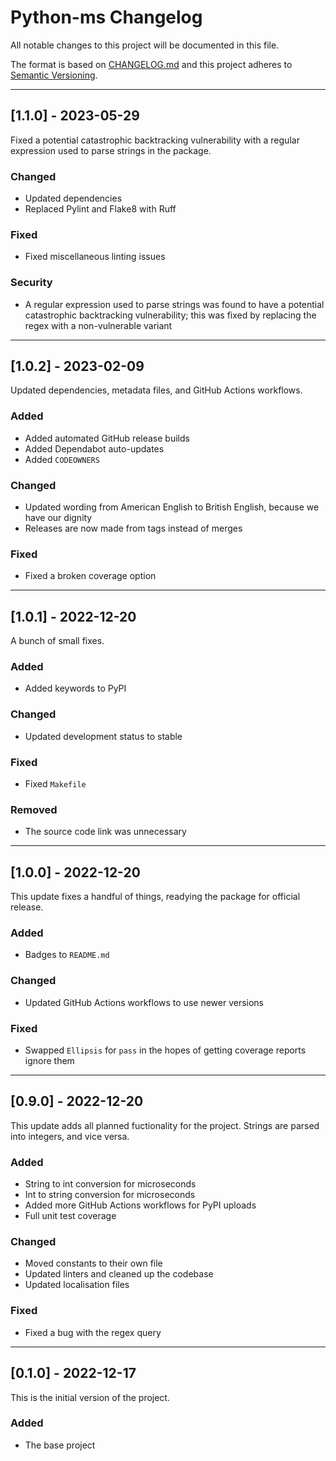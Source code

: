 
# Python-ms Changelog

All notable changes to this project will be documented in this file.

The format is based on [CHANGELOG.md](http://changelog.md/)
and this project adheres to [Semantic Versioning](http://semver.org/).

<!-- 
TEMPLATE

## [major.minor.patch] - yyyy-mm-dd

A message that notes the main changes in the update.

### Added

### Changed

### Deprecated

### Fixed

### Removed

### Security

_______________________________________________________________________________
 
 -->

<!--
EXAMPLE

## [0.2.0] - 2021-06-02

Lorem Ipsum dolor sit amet.

### Added

- Cat pictures hidden in the library
- Added beeswax to the gears

### Changed

- Updated localisation files

-->

<!--
_______________________________________________________________________________

## [1.1.0] - 2023-05-29

Fixed a potential catastrophic backtracking vulnerability with a regular
expression used to parse strings in the package.

### Changed

- Updated dependencies
- Replaced Pylint and Flake8 with Ruff

### Fixed

- Fixed miscellaneous linting issues

### Security

- A regular expression used to parse strings was found to have a potential
  catastrophic backtracking vulnerability; this was fixed by replacing the
  regex with a non-vulnerable variant

-->

_______________________________________________________________________________

## [1.1.0] - 2023-05-29

Fixed a potential catastrophic backtracking vulnerability with a regular
expression used to parse strings in the package.

### Changed

- Updated dependencies
- Replaced Pylint and Flake8 with Ruff

### Fixed

- Fixed miscellaneous linting issues

### Security

- A regular expression used to parse strings was found to have a potential
  catastrophic backtracking vulnerability; this was fixed by replacing the
  regex with a non-vulnerable variant

_______________________________________________________________________________

## [1.0.2] - 2023-02-09

Updated dependencies, metadata files, and GitHub Actions workflows.

### Added

- Added automated GitHub release builds
- Added Dependabot auto-updates
- Added `CODEOWNERS`

### Changed

- Updated wording from American English to British English, because we have
  our dignity
- Releases are now made from tags instead of merges

### Fixed

- Fixed a broken coverage option

_______________________________________________________________________________

## [1.0.1] - 2022-12-20

A bunch of small fixes.

### Added

- Added keywords to PyPI

### Changed

- Updated development status to stable

### Fixed

- Fixed `Makefile`

### Removed

- The source code link was unnecessary

_______________________________________________________________________________

## [1.0.0] - 2022-12-20

This update fixes a handful of things, readying the package for official
release.

### Added

- Badges to `README.md`

### Changed

- Updated GitHub Actions workflows to use newer versions

### Fixed

- Swapped `Ellipsis` for `pass` in the hopes of getting coverage reports ignore
  them

_______________________________________________________________________________

## [0.9.0] - 2022-12-20

This update adds all planned fuctionality for the project.
Strings are parsed into integers, and vice versa.

### Added

- String to int conversion for microseconds
- Int to string conversion for microseconds
- Added more GitHub Actions workflows for PyPI uploads
- Full unit test coverage

### Changed

- Moved constants to their own file
- Updated linters and cleaned up the codebase
- Updated localisation files

### Fixed

- Fixed a bug with the regex query

_______________________________________________________________________________

## [0.1.0] - 2022-12-17

This is the initial version of the project.

### Added

- The base project

<!-- markdownlint-configure-file {
    "MD022": false,
    "MD024": false,
    "MD030": false,
    "MD032": false
} -->
<!--
    MD022: Blanks around headings
    MD024: No duplicate headings
    MD030: Spaces after list markers
    MD032: Blanks around lists
-->
